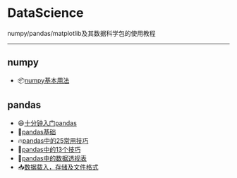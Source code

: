 # DataScience
numpy/pandas/matplotlib及其数据科学包的使用教程
***
## numpy
   + :package:[numpy基本用法](https://github.com/codebysandwich/DataScience/blob/master/numpy/NumPyBase.ipynb)
## pandas
   + :smile:[十分钟入门pandas](https://github.com/codebysandwich/DataScience/blob/master/pandas/10minutesToPandas.ipynb)
   + :see_no_evil:[pandas基础](https://github.com/codebysandwich/DataScience/blob/master/pandas/PandasBase.ipynb)
   + :fire:[pandas中的25常用技巧](https://github.com/codebysandwich/DataScience/tree/master/pandas/Top25PandasTricks)
   + :rocket:[pandas中的13个技巧](https://github.com/codebysandwich/DataScience/blob/master/pandas/13TricksInPandas.ipynb)
   + &#x1F9B4;[pandas中的数据透视表](https://github.com/codebysandwich/DataScience/blob/master/pandas/piovttableInpandas.ipynb)
   + :inbox_tray:[数据载入，存储及文件格式](https://github.com/codebysandwich/DataScience/blob/master/pandas/DumpLoadFile_Ipython.ipynb)